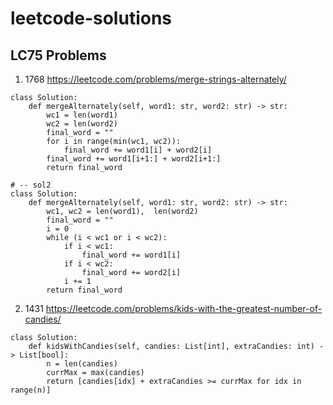 # leetcode-solutions

## LC75 Problems

1. 1768 https://leetcode.com/problems/merge-strings-alternately/
```py3
class Solution:
    def mergeAlternately(self, word1: str, word2: str) -> str:
        wc1 = len(word1)
        wc2 = len(word2)
        final_word = ""
        for i in range(min(wc1, wc2)):
            final_word += word1[i] + word2[i]
        final_word += word1[i+1:] + word2[i+1:]
        return final_word

# -- sol2
class Solution:
    def mergeAlternately(self, word1: str, word2: str) -> str:
        wc1, wc2 = len(word1),  len(word2)
        final_word = ""
        i = 0
        while (i < wc1 or i < wc2):
            if i < wc1:
                final_word += word1[i]
            if i < wc2:
                final_word += word2[i]
            i += 1
        return final_word

```

2. 1431 https://leetcode.com/problems/kids-with-the-greatest-number-of-candies/
```py3
class Solution:
    def kidsWithCandies(self, candies: List[int], extraCandies: int) -> List[bool]:
        n = len(candies)
        currMax = max(candies)
        return [candies[idx] + extraCandies >= currMax for idx in range(n)]
            
```